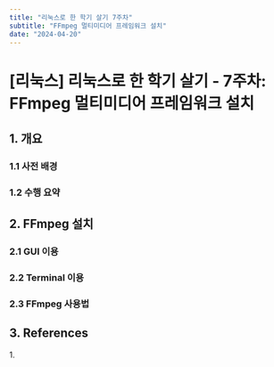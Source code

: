 ```yaml
---
title: "리눅스로 한 학기 살기 7주차"
subtitle: "FFmpeg 멀티미디어 프레임워크 설치"
date: "2024-04-20"
---
```


# [리눅스] 리눅스로 한 학기 살기 - 7주차: FFmpeg 멀티미디어 프레임워크 설치

## 1. 개요

### 1.1 사전 배경


### 1.2 수행 요약


## 2. FFmpeg 설치



### 2.1 GUI 이용



### 2.2 Terminal 이용



### 2.3 FFmpeg 사용법

## 3. References

<a id="ref1"></a>
1. 

